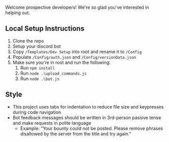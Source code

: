 Welcome prospective developers! We're so glad you've interested in helping out.

## Local Setup Instructions
1. Clone the repo
2. Setup your discord bot
3. Copy `/Templates/Dev Setup` into root and rename it to `/Config`
4. Populate `/Config/auth.json` and `/Config/versionData.json`
5. Make sure you're in root and run the following:
   1. Run `npm install`
   2. Run `node .\upload_commands.js`
   3. Run `node .\bot.js`

## Style
- This project uses tabs for indentation to reduce file size and keypresses during code navigation
- Bot feedback messages should be written in 3rd-person passive tense and make requests in polite language
    - Example: "Your bounty could not be posted. Please remove phrases disallowed by the server from the title and try again."
